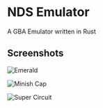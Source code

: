 # NDS Emulator

A GBA Emulator written in Rust

## Screenshots

![Emerald](https://github.com/Ace314159/NDS-Emulator/blob/master/screenshots/Emerald.png?raw=true)

![Minish Cap](https://github.com/Ace314159/NDS-Emulator/blob/master/screenshots/MC.png?raw=true)

![Super Circuit](https://github.com/Ace314159/NDS-Emulator/blob/master/screenshots/SC.png?raw=true)

